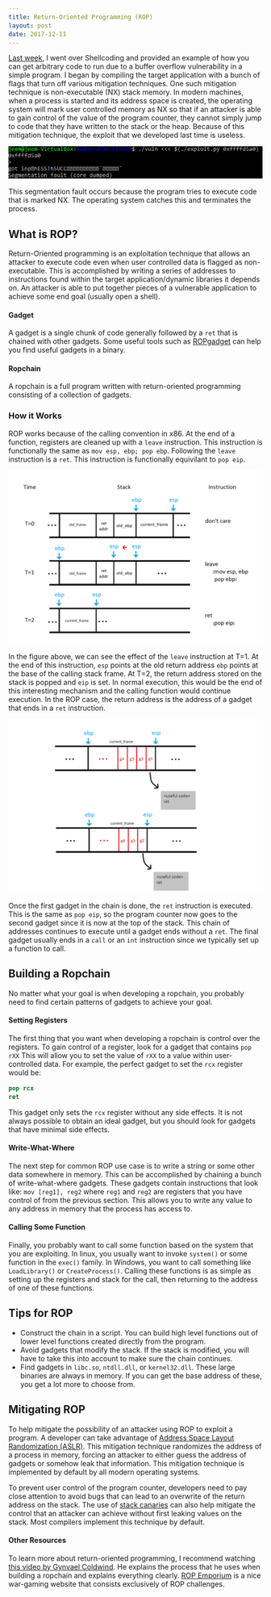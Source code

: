 ```yaml
---
title: Return-Oriented Programming (ROP)
layout: post
date: 2017-12-11
---
```


[Last week](http://j33m.net/2017/12/06/shellcode/), I went over Shellcoding and provided an example of how you can get arbitrary code to run due to a buffer overflow vulnerability in a simple program. I began by compiling the target application with a bunch of flags that turn off various mitigation techniques. One such mitigation technique is non-executable (NX) stack memory. In modern machines, when a process is started and its address space is created, the operating system will mark user controlled memory as NX so that if an attacker is able to gain control of the value of the program counter, they cannot simply jump to code that they have written to the stack or the heap. Because of this mitigation technique, the exploit that we developed last time is useless.

![old exploit when NX is enabled](/assets/2017-12-11-return-oriented-programming-rop/old_exploit.png)

This segmentation fault occurs because the program tries to execute code that is marked NX. The operating system catches this and terminates the process.

## What is ROP?

Return-Oriented programming is an exploitation technique that allows an attacker to execute code even when user controlled data is flagged as non-executable. This is accomplished by writing a series of addresses to instructions found within the target application/dynamic libraries it depends on. An attacker is able to put together pieces of a vulnerable application to achieve some end goal (usually open a shell).

#### Gadget

A gadget is a single chunk of code generally followed by a `ret` that is chained with other gadgets. Some useful tools such as [ROPgadget](https://github.com/JonathanSalwan/ROPgadget) can help you find useful gadgets in a binary.

#### Ropchain

A ropchain is a full program written with return-oriented programming consisting of a collection of gadgets.

### How it Works

ROP works because of the calling convention in x86. At the end of a function, registers are cleaned up with a `leave` instruction. This instruction is functionally the same as `mov esp, ebp; pop ebp`. Following the `leave` instruction is a `ret`. This instruction is functionally equivilant to `pop eip`. 

![stack diagram of end of function x86](/assets/2017-12-11-return-oriented-programming-rop/stack_diagram.png)

In the figure above, we can see the effect of the `leave` instruction at T=1. At the end of this instruction, `esp` points at the old return address `ebp` points at the base of the calling stack frame. At T=2, the return address stored on the stack is popped and `eip` is set. In normal execution, this would be the end of this interesting mechanism and the calling function would continue execution. In the ROP case, the return address is the address of a gadget that ends in a `ret` instruction.

![stack while ropchain is executing](/assets/2017-12-11-return-oriented-programming-rop/rop_stack.png)

Once the first gadget in the chain is done, the `ret` instruction is executed. This is the same as `pop eip`, so the program counter now goes to the second gadget since it is now at the top of the stack. This chain of addresses continues to execute until a gadget ends without a `ret`. The final gadget usually ends in a `call` or an `int` instruction since we typically set up a function to call.


## Building a Ropchain

No matter what your goal is when developing a ropchain, you probably need to find certain patterns of gadgets to achieve your goal. 

#### Setting Registers

The first thing that you want when developing a ropchain is control over the registers. To gain control of a register, look for a gadget that contains `pop rXX` This will allow you to set the value of `rXX` to a value within user-controlled data. For example, the perfect gadget to set the `rcx` register would be:
```nasm
pop rcx
ret
```
This gadget only sets the `rcx` register without any side effects. It is not always possible to obtain an ideal gadget, but you should look for gadgets that have minimal side effects.

#### Write-What-Where

The next step for common ROP use case is to write a string or some other data somewhere in memory. This can be accomplished by chaining a bunch of write-what-where gadgets. These gadgets contain instructions that look like: `mov [reg1], reg2` where `reg1` and `reg2` are registers that you have control of from the previous section. This allows you to write any value to any address in memory that the process has access to.

#### Calling Some Function

Finally, you probably want to call some function based on the system that you are exploiting. In linux, you usually want to invoke `system()` or some function in the `exec()` family. In Windows, you want to call something like `LoadLibrary()` or `CreateProcess()`. Calling these functions is as simple as setting up the registers and stack for the call, then returning to the address of one of these functions.

## Tips for ROP
  * Construct the chain in a script. You can build high level functions out of lower level functions created directly from the program.
  * Avoid gadgets that modify the stack. If the stack is modified, you will have to take this into account to make sure the chain continues.
  * Find gadgets in `libc.so`, `ntdll.dll`, or `kernel32.dll`. These large binaries are always in memory. If you can get the base address of these, you get a lot more to choose from.


## Mitigating ROP

To help mitigate the possibility of an attacker using ROP to exploit a program. A developer can take advantage of [Address Space Layout Randomization (ASLR)](https://en.wikipedia.org/wiki/Address_space_layout_randomization). This mitigation technique randomizes the address of a process in memory, forcing an attacker to either guess the address of gadgets or somehow leak that information. This mitigation technique is implemented by default by all modern operating systems. 

To prevent user control of the program counter, developers need to pay close attention to avoid bugs that can lead to an overwrite of the return address on the stack. The use of [stack canaries](https://en.wikipedia.org/wiki/Buffer_overflow_protection#Canaries) can also help mitigate the control that an attacker can achieve without first leaking values on the stack. Most compilers implement this technique by default.

#### Other Resources

To learn more about return-oriented programming, I recommend watching [this video by Gynvael Coldwind](https://www.youtube.com/watch?v=iwRSFlZoSCM). He explains the process that he uses when building a ropchain and explains everything clearly. [ROP Emporium](https://ropemporium.com/) is a nice war-gaming website that consists exclusively of ROP challenges.